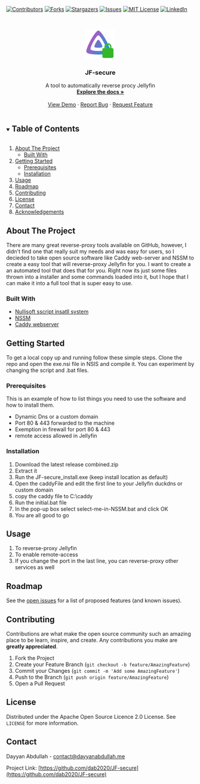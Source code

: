 <!--
*** Thanks for checking out the Best-README-Template. If you have a suggestion
*** that would make this better, please fork the repo and create a pull request
*** or simply open an issue with the tag "enhancement".
*** Thanks again! Now go create something AMAZING! :D
***
***
***
*** To avoid retyping too much info. Do a search and replace for the following:
*** github_username, repo_name, twitter_handle, email, project_title, project_description
-->



<!-- PROJECT SHIELDS -->
<!--
*** I'm using markdown "reference style" links for readability.
*** Reference links are enclosed in brackets [ ] instead of parentheses ( ).
*** See the bottom of this document for the declaration of the reference variables
*** for contributors-url, forks-url, etc. This is an optional, concise syntax you may use.
*** https://www.markdownguide.org/basic-syntax/#reference-style-links
-->
[![Contributors][contributors-shield]][contributors-url]
[![Forks][forks-shield]][forks-url]
[![Stargazers][stars-shield]][stars-url]
[![Issues][issues-shield]][issues-url]
[![MIT License][license-shield]][license-url]
[![LinkedIn][linkedin-shield]][linkedin-url]



<!-- PROJECT LOGO -->
<br />
<p align="center">
  <a href="https://github.com/dab2020/JF-secure">
    <img src="images/logo.png" alt="Logo" width="80" height="80">
  </a>

  <h3 align="center">JF-secure</h3>

  <p align="center">
    A tool to automatically reverse procy Jellyfin
    <br />
    <a href="https://github.com/dab2020/JF-secure"><strong>Explore the docs »</strong></a>
    <br />
    <br />
    <a href="https://github.com/dab2020/JF-secure">View Demo</a>
    ·
    <a href="https://github.com/dab2020/JF-secure/issues">Report Bug</a>
    ·
    <a href="https://github.com/dab2020/JF-secure/issues">Request Feature</a>
  </p>
</p>



<!-- TABLE OF CONTENTS -->
<details open="open">
  <summary><h2 style="display: inline-block">Table of Contents</h2></summary>
  <ol>
    <li>
      <a href="#about-the-project">About The Project</a>
      <ul>
        <li><a href="#built-with">Built With</a></li>
      </ul>
    </li>
    <li>
      <a href="#getting-started">Getting Started</a>
      <ul>
        <li><a href="#prerequisites">Prerequisites</a></li>
        <li><a href="#installation">Installation</a></li>
      </ul>
    </li>
    <li><a href="#usage">Usage</a></li>
    <li><a href="#roadmap">Roadmap</a></li>
    <li><a href="#contributing">Contributing</a></li>
    <li><a href="#license">License</a></li>
    <li><a href="#contact">Contact</a></li>
    <li><a href="#acknowledgements">Acknowledgements</a></li>
  </ol>
</details>



<!-- ABOUT THE PROJECT -->
## About The Project



There are many great reverse-proxy tools available on GitHub, however, I didn't find one that really suit my needs and was easy for users, so I decieded to take open source software like Caddy web-server and NSSM to create a easy tool that will reverse-proxy Jellyfin for you. I want to create a an automated tool that does that for you. Right now its just some files thrown into a installer and some commands loaded into it, but I hope that I can make it into a full tool that is super easy to use.

### Built With

* [Nullisoft sscript insatll system]()
* [NSSM]()
* [Caddy webserver]()



<!-- GETTING STARTED -->
## Getting Started

To get a local copy up and running follow these simple steps.
Clone the repo and open the exe.nsi file in NSIS and compile it. You can experiment by changing the script and .bat files.

### Prerequisites

This is an example of how to list things you need to use the software and how to install them.
* Dynamic Dns or a custom domain
* Port 80 & 443 forwarded to the machine
* Exemption in firewall for port 80 & 443
* remote access allowed in Jellyfin

### Installation

1. Download the latest release combined.zip
2. Extract it
3. Run the JF-secure_install.exe  (keep install location as default)
4. Open the caddyFile and edit the first line to your Jellyfin duckdns or custom domain
5. copy the caddy file to C:\caddy
6. Run the initial.bat file
7. In the pop-up box select select-me-in-NSSM.bat and click OK
8. You are all good to go


<!-- USAGE EXAMPLES -->
## Usage

1. To reverse-proxy Jellyfin
2. To enable remote-access
3. If you change the port in the last line, you can reverse-proxy other services as well



<!-- ROADMAP -->
## Roadmap

See the [open issues](https://github.com/dab2020/JF-secure/issues) for a list of proposed features (and known issues).



<!-- CONTRIBUTING -->
## Contributing

Contributions are what make the open source community such an amazing place to be learn, inspire, and create. Any contributions you make are **greatly appreciated**.

1. Fork the Project
2. Create your Feature Branch (`git checkout -b feature/AmazingFeature`)
3. Commit your Changes (`git commit -m 'Add some AmazingFeature'`)
4. Push to the Branch (`git push origin feature/AmazingFeature`)
5. Open a Pull Request



<!-- LICENSE -->
## License

Distributed under the Apache Open Source Licence 2.0 License. See `LICENSE` for more information.



<!-- CONTACT -->
## Contact

Dayyan Abdullah - contact@dayyanabdullah.me

Project Link: [https://github.com/dab2020/JF-secure](https://github.com/dab2020/JF-secure)







<!-- MARKDOWN LINKS & IMAGES -->
<!-- https://www.markdownguide.org/basic-syntax/#reference-style-links -->
[contributors-shield]: https://img.shields.io/github/contributors/github_username/repo.svg?style=for-the-badge
[contributors-url]: https://github.com/github_username/repo/graphs/contributors
[forks-shield]: https://img.shields.io/github/forks/github_username/repo.svg?style=for-the-badge
[forks-url]: https://github.com/github_username/repo/network/members
[stars-shield]: https://img.shields.io/github/stars/github_username/repo.svg?style=for-the-badge
[stars-url]: https://github.com/github_username/repo/stargazers
[issues-shield]: https://img.shields.io/github/issues/github_username/repo.svg?style=for-the-badge
[issues-url]: https://github.com/github_username/repo/issues
[license-shield]: https://img.shields.io/github/license/github_username/repo.svg?style=for-the-badge
[license-url]: https://github.com/github_username/repo/blob/master/LICENSE.txt
[linkedin-shield]: https://img.shields.io/badge/-LinkedIn-black.svg?style=for-the-badge&logo=linkedin&colorB=555
[linkedin-url]: https://linkedin.com/in/github_username
